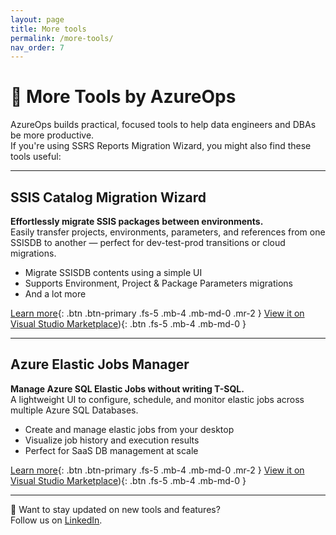 ```yaml
---
layout: page
title: More tools
permalink: /more-tools/
nav_order: 7
---
```


# 🚀 More Tools by AzureOps

AzureOps builds practical, focused tools to help data engineers and DBAs be more productive.  
If you're using SSRS Reports Migration Wizard, you might also find these tools useful:

---

## SSIS Catalog Migration Wizard

**Effortlessly migrate SSIS packages between environments.**  
Easily transfer projects, environments, parameters, and references from one SSISDB to another — perfect for dev-test-prod transitions or cloud migrations.

- Migrate SSISDB contents using a simple UI
- Supports Environment, Project & Package Parameters migrations
- And a lot more

[Learn more](https://ssiscataloger.azureops.org/download/){: .btn .btn-primary .fs-5 .mb-4 .mb-md-0 .mr-2 }
[View it on Visual Studio Marketplace](https://marketplace.visualstudio.com/items?itemName=AzureOps.ssiscatalogerpro)){: .btn .fs-5 .mb-4 .mb-md-0 }
  
---

## Azure Elastic Jobs Manager

**Manage Azure SQL Elastic Jobs without writing T-SQL.**  
A lightweight UI to configure, schedule, and monitor elastic jobs across multiple Azure SQL Databases.

- Create and manage elastic jobs from your desktop
- Visualize job history and execution results
- Perfect for SaaS DB management at scale

[Learn more](https://elasticjobsmanager.azureops.org/){: .btn .btn-primary .fs-5 .mb-4 .mb-md-0 .mr-2 }
[View it on Visual Studio Marketplace](https://marketplace.visualstudio.com/items?itemName=AzureOps.elasticjobsmanager22)){: .btn .fs-5 .mb-4 .mb-md-0 }

---

🔗 Want to stay updated on new tools and features?  
Follow us on [LinkedIn](https://www.linkedin.com/company/azureops).
